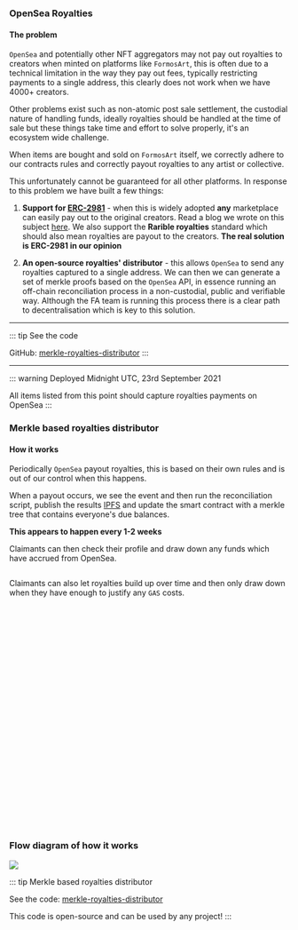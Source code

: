 ### OpenSea Royalties

#### The problem

`OpenSea` and potentially other NFT aggregators may not pay out royalties to creators when minted on platforms like
`FormosArt`, this is often due to a technical limitation in the way they pay out fees, typically restricting payments
to a single address, this clearly does not work when we have 4000+ creators.

Other problems exist such as non-atomic post sale settlement, the custodial nature of handling funds, ideally royalties
should be handled at the time of sale but these things take time and effort to solve properly, it's an ecosystem wide
challenge.

When items are bought and sold on `FormosArt` itself, we correctly adhere to our contracts rules and correctly payout
royalties to any artist or collective.

This unfortunately cannot be guaranteed for all other platforms. In response to this problem we have built a few
things:

1. **Support for [ERC-2981](https://eips.ethereum.org/EIPS/eip-2981)** - when this is widely adopted **any**
   marketplace can easily pay out to the original creators. Read a blog we wrote on this
   subject [here](https://medium.com/FormosArt/eip-2981-simple-and-effective-royalty-standards-for-all-dbd0b761a0f0).
   We also support the **Rarible royalties** standard which should also mean royalties are payout to the creators.
   **The real solution is ERC-2981 in our opinion**

2. **An open-source royalties' distributor** - this allows `OpenSea` to send any royalties captured to a single
   address. We can then we can generate a set of merkle proofs based on the `OpenSea` API, in essence running an
   off-chain reconciliation process in a non-custodial, public and verifiable way. Although the FA team is running this
   process there is a clear path to decentralisation which is key to this solution.

-----

::: tip See the code

GitHub: [merkle-royalties-distributor](https://github.com/FormosArt/merkle-royalties-distributor)
:::

-----

::: warning Deployed Midnight UTC, 23rd September 2021

All items listed from this point should capture royalties payments on OpenSea
:::

### Merkle based royalties distributor

#### How it works

Periodically `OpenSea` payout royalties, this is based on their own rules and is out of our control when this happens.

When a payout occurs, we see the event and then run the reconciliation script, publish the
results [IPFS](https://ipfs.io/) and update the smart contract with a merkle tree that contains everyone's due
balances.

**This appears to happen every 1-2 weeks**

Claimants can then check their profile and draw down any funds which have accrued from OpenSea.

<img :src="$withBase('/claiming-royalties/claim-royalties-button.png')">

Claimants can also let royalties build up over time and then only draw down when they have enough to justify any `GAS`
costs.

<img :src="$withBase('/claiming-royalties/claim-royalties-modal.png')" height="400">

### Flow diagram of how it works

![](https://github.com/FormosArt/merkle-royalties-distributor/blob/master/merkle-distributor.png?raw=true)

::: tip Merkle based royalties distributor

See the code: [merkle-royalties-distributor](https://github.com/FormosArt/merkle-royalties-distributor)

This code is open-source and can be used by any project!
:::
